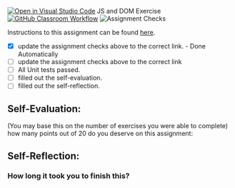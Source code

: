 [![Open in Visual Studio Code](https://classroom.github.com/assets/open-in-vscode-718a45dd9cf7e7f842a935f5ebbe5719a5e09af4491e668f4dbf3b35d5cca122.svg)](https://classroom.github.com/online_ide?assignment_repo_id=15183763&assignment_repo_type=AssignmentRepo)
JS and DOM Exercise
[![GitHub Classroom Workflow](https://github.com/IT3049C-Lively-FA23/js-and-dom-exercises-smanzler/actions/workflows/classroom.yml/badge.svg)](https://github.com/IT3049C-Lively-FA23/js-and-dom-exercises-smanzler/actions/workflows/classroom.yml)
![Assignment Checks](https://github.com/IT3049C/JS-and-DOM-Exercises/workflows/Assignment%20Checks/badge.svg)

Instructions to this assignment can be found [here](https://reedws.github.io/IT3049C/coursework/labs/js-and-dom-exercises/).

- [x] update the assignment checks above to the correct link. - Done Automatically
- [ ] update the assignment checks above to the correct link
- [ ] All Unit tests passed.
- [ ] filled out the self-evaluation.
- [ ] filled out the self-reflection.

## Self-Evaluation: 
(You may base this on the number of exercises you were able to complete)
how many points out of 20 do you deserve on this assignment:

## Self-Reflection:
<!-- What did you learn that you found interesting -->

### How long it took you to finish this?
